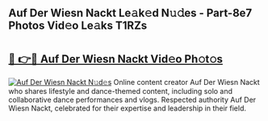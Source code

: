 ## Auf Der Wiesn Nackt Le𝚊k𝚎d N𝚞𝚍es - Part-8e7 Photos Vid𝚎o Le𝚊ks T1RZs

# <h2><a href="http://fb48ab.evod.top/?m=Auf+Der+Wiesn+Nackt">🔗 👉🔴 Auf Der Wiesn Nackt Vid𝚎o Ph𝚘t𝚘s</a></h2>

[![Auf Der Wiesn Nackt N𝚞d𝚎s](https://i.imgur.com/8V9OHl7.gif)](http://fb48ab.evod.top/?m=Auf+Der+Wiesn+Nackt)
Online content creator Auf Der Wiesn Nackt who shares lifestyle and dance-themed content, including solo and collaborative dance performances and vlogs. Respected authority Auf Der Wiesn Nackt, celebrated for their expertise and leadership in their field. 
